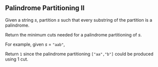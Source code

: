 ## Palindrome Partitioning II

Given a string *s*, partition *s* such that every substring of the partition is a palindrome.

Return the minimum cuts needed for a palindrome partitioning of *s*.

For example, given *s* = `"aab"`,

Return `1` since the palindrome partitioning `["aa","b"]` could be produced using 1 cut.